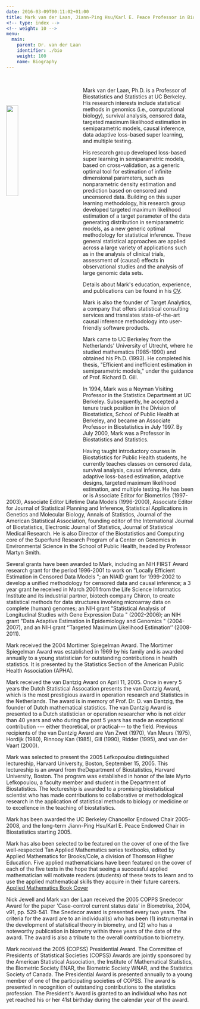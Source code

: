 ```yaml
---
date: 2016-03-09T00:11:02+01:00
title: Mark van der Laan, Jiann-Ping Hsu/Karl E. Peace Professor in Biostatistics
<!-- type: index -->
<!-- weight: 10 -->
menu:
  main:
    parent: Dr. van der Laan
    identifier: ./bio
    weight: 100
    name: Biography
---
```


<img style="float: left;margin:5rem 5rem 5rem 0" src="../mark_profile.jpeg" width="25%" height="25%">
<br>


Mark van der Laan, Ph.D. is a Professor of Biostatistics and Statistics at UC Berkeley. His research interests include statistical methods in genomics (i.e., computational biology), survival analysis, censored data, targeted maximum likelihood estimation in semiparametric models, causal inference, data adaptive loss-based super learning, and multiple testing.

His research group developed loss-based super learning in semiparametric models, based on cross-validation, as a generic optimal tool for estimation of infinite dimensional parameters, such as nonparametric density estimation and prediction based on censored and uncensored data. Building on this super learning methodology, his research group developed targeted maximum likelihood estimation of a target parameter of the data generating distribution in semiparametric models, as a new generic optimal methodology for statistical inference. These general statistical approaches are applied across a large variety of applications such as in the analysis of clinical trials, assessment of (causal) effects in observational studies and the analysis of large genomic data sets.

Details about Mark's education, experience, and publications can be found in his [CV](../vanderlaan-cv-20161112.pdf).

Mark is also the founder of Target Analytics, a company that offers statistical consulting services and translates state-of-the-art causal inference methodology into user-friendly software products.

Mark came to UC Berkeley from the Netherlands' University of Utrecht, where he studied mathematics (1985-1990) and obtained his Ph.D. (1993). He completed his thesis, "Efficient and inefficient estimation in semiparametric models," under the guidance of Prof. Richard D. Gill.

In 1994, Mark was a Neyman Visiting Professor in the Statistics Department at UC Berkeley. Subsequently, he accepted a tenure track position in the Division of Biostatistics, School of Public Health at Berkeley, and became an Associate Professor in Biostatistics in July 1997. By July 2000, Mark was a Professor in Biostatistics and Statistics.

Having taught introductory courses in Biostatistics for Public Health students, he currently teaches classes on censored data, survival analysis, causal inference, data adaptive loss-based estimation, adaptive designs, targeted maximum likelihood estimation, and multiple testing. He has been or is Associate Editor for Biometrics (1997-2003), Associate Editor Lifetime Data Models (1996-2000), Associate Editor for Journal of Statistical Planning and Inference, Statistical Applications in Genetics and Molecular Biology, Annals of Statistics, Journal of the American Statistical Association, founding editor of the International Journal of Biostatistics, Electronic Journal of Statistics, Journal of Statistical Medical Research. He is also Director of the Biostatistics and Computing core of the Superfund Research Program of a Center on Genomics in Environmental Science in the School of Public Health, headed by Professor Martyn Smith.

Several grants have been awarded to Mark, including an NIH FIRST Award research grant for the period 1996-2001 to work on "Locally Efficient Estimation in Censored Data Models "; an NIAID grant for 1999-2002 to develop a unified methodology for censored data and causal inference; a 3 year grant he received in March 2001 from the Life Science Informatics Institute and its industrial partner, biotech company Chiron, to create statistical methods for data structures involving microarray data on 
complete (human) genomes; an NIH grant "Statistical Analysis of Longitudinal Studies with Gene Expression Data " (2002-2006); an NIH grant "Data Adaptive Estimation in Epidemiology and Genomics " (2004-2007), and an NIH grant ‘’Targeted Maximum Likelihood Estimation’’ (2008-2011).

Mark received the 2004 Mortimer Spiegelman Award. The Mortimer Spiegelman Award was established in 1969 by his family and is awarded annually to a young statistician for outstanding contributions in health statistics. It is presented by the Statistics Section of the American Public Health Association (APHA).

Mark received the van Dantzig Award on April 11, 2005. Once in every 5 years the Dutch Statistical Assocation presents the van Dantzig Award, which is the most prestigious award in operation research and Statistics in the Netherlands. The award is in memory of Prof. Dr. D. van Dantzig, the founder of Dutch mathematical statistics. The van Dantzig Award is presented to a Dutch statistician or operation researcher who is not older than 40 years and who during the past 5 years has made an exceptional contribution --- either theoretical, or practical--- to the field. Previous recipients of the van Dantzig Award are Van Zwet (1970), Van Meurs (1975), Hordijk (1980), Rinnooy Kan (1985), Gill (1990), Ridder (1995), and van der Vaart (2000).

Mark was selected to present the 2005 Lefkopoulou distinguished lectureship, Harvard University, Boston, September 15, 2005. This lectureship is an award from theDepartment of Biostatistics, Harvard University, Boston. The program was established in honor of the late Myrto Lefkopoulou, a faculty member and student in the Department of Biostatistics. The lectureship is awarded to a promising biostatistical scientist who has made contributions to collaborative or methodological 
research in the application of statistical methods to biology or medicine or to excellence in the teaching of biostatistics.

Mark has been awarded the UC Berkeley Chancellor Endowed Chair 2005-2008, and the long-term Jiann-Ping Hsu/Karl E. Peace Endowed Chair in Biostatistics starting 2005.

Mark has also been selected to be featured on the cover of one of the five well-respected Tan Applied Mathematics series textbooks, edited by Applied Mathematics for Brooks/Cole, a division of Thomson Higher Education. Five applied mathematicians have been featured on the cover of each of the five texts in the hope that seeing a successful applied mathematician will motivate readers (students) of these texts to learn and to use the applied mathematical skills they acquire in their future careers. [Applied Mathematics Book Cover](../AppliedMathSEcover.jpg)

Nick Jewell and Mark van der Laan received the 2005 COPPS Snedecor Award for the paper 'Case-control current status data' in Biometrika, 2004, v91, pp. 529-541. The Snedecor award is presented every two years. The criteria for the award are to an individual(s) who has been (1) instrumental in the development of statistical theory in biometry, and (2) who has a noteworthy publication in biometry within three years of the date of the award. The award is also a tribute to the overall contribution to biometry.

Mark received the 2005 (COPSS) Presidential Award. The Committee of Presidents of Statistical Societies (COPSS) Awards are jointly sponsored by the American Statistical Association, the Institute of Mathematical Statistics, the Biometric Society ENAR, the Biometric Society WNAR, and the Statistics Society of Canada. The Presidential Award is presented annually to a young member of one of the participating societies of COPSS. The award is presented in recognition of outstanding contributions to the statistics profession. The President's Award is granted to an individual who has not yet reached his or her 41st birthday during the calendar year of the award.